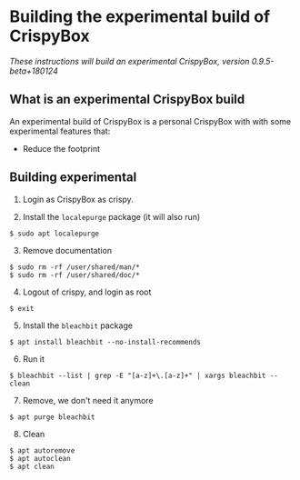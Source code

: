 # Building the experimental build of CrispyBox
*These instructions will build an experimental CrispyBox, version 0.9.5-beta+180124*

## What is an experimental CrispyBox build
An experimental build of CrispyBox is a personal CrispyBox with with some experimental features that:
* Reduce the footprint

## Building experimental
1. Login as CrispyBox as crispy.

2. Install the `localepurge` package (it will also run)
```
$ sudo apt localepurge
```

3. Remove documentation
```shell
$ sudo rm -rf /user/shared/man/*
$ sudo rm -rf /user/shared/doc/*
```

4. Logout of crispy, and login as root
```shell
$ exit
```

5. Install the `bleachbit` package
```shell
$ apt install bleachbit --no-install-recommends
```
6. Run it
```
$ bleachbit --list | grep -E "[a-z]+\.[a-z]+" | xargs bleachbit --clean
```
7. Remove, we don't need it anymore
```shell
$ apt purge bleachbit
```

8. Clean
```shell
$ apt autoremove
$ apt autoclean
$ apt clean
```






